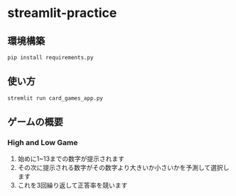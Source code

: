 # streamlit-practice

## 環境構築
```bash
pip install requirements.py
```
## 使い方
```bash
stremlit run card_games_app.py
```

## ゲームの概要
### High and Low Game
1. 始めに1~13までの数字が提示されます
2. その次に提示される数字がその数字より大きいか小さいかを予測して選択します
3. これを3回繰り返して正答率を競います